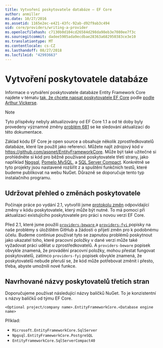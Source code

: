 ```yaml
---
title: Vytvoření poskytovatele databáze – EF Core
author: anmiller
ms.date: 10/27/2016
ms.assetid: 1165e2ec-e421-43fc-92ab-d92f9ab3c494
uid: core/providers/writing-a-provider
ms.openlocfilehash: c7130b0d104cd26584d298da98eb3e7080ee7f3c
ms.sourcegitcommit: dadee5905ada9ecdbae28363a682950383ce3e10
ms.translationtype: MT
ms.contentlocale: cs-CZ
ms.lasthandoff: 08/27/2018
ms.locfileid: "42993663"
---
```

# <a name="writing-a-database-provider"></a>Vytvoření poskytovatele databáze

Informace o vytváření poskytovatele databáze Entity Framework Core najdete v tématu [tak, že chcete napsat poskytovatele EF Core](https://blog.oneunicorn.com/2016/11/11/so-you-want-to-write-an-ef-core-provider/) podle [podle Arthur Vickerse](https://github.com/ajcvickers).

> [!NOTE]
> Tyto příspěvky nebyly aktualizovány od EF Core 1.1 a od té doby byly provedeny významné změny [problém 681](https://github.com/aspnet/EntityFramework.Docs/issues/681) se ke sledování aktualizací do této dokumentace.

Základ kódu EF Core je open source a obsahuje několik zprostředkovatelů databáze, které lze použít jako referenci. Můžete najít zdrojový kód v https://github.com/aspnet/EntityFrameworkCore. Může být také užitečné si prohlédněte si kód pro běžně používané poskytovatele třetí strany, jako například [Npgsql](https://github.com/npgsql/Npgsql.EntityFrameworkCore.PostgreSQL), [Pomelo MySQL](https://github.com/PomeloFoundation/Pomelo.EntityFrameworkCore.MySql), a [SQL Server Compact](https://github.com/ErikEJ/EntityFramework.SqlServerCompact). Konkrétně se tyto projekty jsou nastavené rozšířit z a spuštění funkčních testů, které budeme publikovat na webu NuGet. Důrazně se doporučuje tento typ instalačního programu.

## <a name="keeping-up-to-date-with-provider-changes"></a>Udržovat přehled o změnách poskytovatele

Počínaje práce po vydání 2.1, vytvořili jsme [protokolu změn](provider-log.md) odpovídající změny v kódu poskytovatele, který může být nutné. To má pomoci při aktualizaci existujícího poskytovatele pro práci s novou verzi EF Core.

Před 2.1, které jsme použili [ `providers-beware` ](https://github.com/aspnet/EntityFrameworkCore/labels/providers-beware) a [ `providers-fyi` ](https://github.com/aspnet/EntityFrameworkCore/labels/providers-fyi) popisky na naše problémy s úložištěm GitHub a žádosti o přijetí změn pro k podobnému účelu. Budeme continiue používat tyto se zapnutou problémů poskytnout jako ukazatel toho, které pracovní položky v dané verzi může také vyžadovat práci udělat u zprostředkovatelů. A `providers-beware` popisek obvykle znamená, že provádění pracovní položky, mohou přestat fungovat poskytovatelů, zatímco `providers-fyi` popisek obvykle znamená, že poskytovatelů nebude přeruší se, že kód může potřebovat změnit i přesto, třeba, abyste umožnili nové funkce.

## <a name="suggested-naming-of-third-party-providers"></a>Navrhované názvy poskytovatelů třetích stran

Doporučujeme používat následující názvy balíčků NuGet. To je konzistentní s názvy balíčků od týmu EF Core.

`<Optional project/company name>.EntityFrameworkCore.<Database engine name>`

Příklad:
* `Microsoft.EntityFrameworkCore.SqlServer`
* `Npgsql.EntityFrameworkCore.PostgreSQL`
* `EntityFrameworkCore.SqlServerCompact40`
